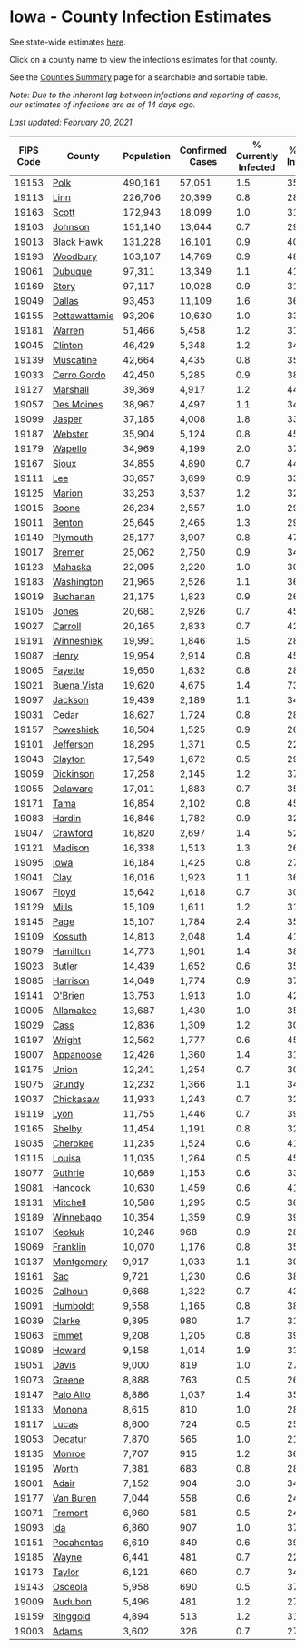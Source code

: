 # Iowa - County Infection Estimates

See state-wide estimates [here](/infections/us-ia).

Click on a county name to view the infections estimates for that county.

See the [Counties Summary](/infections/summary-counties) page for a searchable and sortable table.

*Note: Due to the inherent lag between infections and reporting of cases, our estimates of infections are as of 14 days ago.*

*Last updated: February 20, 2021*

|   FIPS Code |                         County |   Population |   Confirmed Cases |   % Currently Infected |   % Total Infected |
|-------------|--------------------------------|--------------|-------------------|------------------------|--------------------|
|       19153 |                   [Polk](polk) |      490,161 |            57,051 |                    1.5 |               35.0 |
|       19113 |                   [Linn](linn) |      226,706 |            20,399 |                    0.8 |               28.8 |
|       19163 |                 [Scott](scott) |      172,943 |            18,099 |                    1.0 |               31.9 |
|       19103 |             [Johnson](johnson) |      151,140 |            13,644 |                    0.7 |               29.3 |
|       19013 |       [Black Hawk](black-hawk) |      131,228 |            16,101 |                    0.9 |               40.6 |
|       19193 |           [Woodbury](woodbury) |      103,107 |            14,769 |                    0.9 |               48.7 |
|       19061 |             [Dubuque](dubuque) |       97,311 |            13,349 |                    1.1 |               41.2 |
|       19169 |                 [Story](story) |       97,117 |            10,028 |                    0.9 |               31.5 |
|       19049 |               [Dallas](dallas) |       93,453 |            11,109 |                    1.6 |               36.5 |
|       19155 | [Pottawattamie](pottawattamie) |       93,206 |            10,630 |                    1.0 |               33.8 |
|       19181 |               [Warren](warren) |       51,466 |             5,458 |                    1.2 |               31.2 |
|       19045 |             [Clinton](clinton) |       46,429 |             5,348 |                    1.2 |               34.4 |
|       19139 |         [Muscatine](muscatine) |       42,664 |             4,435 |                    0.8 |               35.1 |
|       19033 |     [Cerro Gordo](cerro-gordo) |       42,450 |             5,285 |                    0.9 |               38.0 |
|       19127 |           [Marshall](marshall) |       39,369 |             4,917 |                    1.2 |               44.3 |
|       19057 |       [Des Moines](des-moines) |       38,967 |             4,497 |                    1.1 |               34.8 |
|       19099 |               [Jasper](jasper) |       37,185 |             4,008 |                    1.8 |               33.2 |
|       19187 |             [Webster](webster) |       35,904 |             5,124 |                    0.8 |               45.4 |
|       19179 |             [Wapello](wapello) |       34,969 |             4,199 |                    2.0 |               37.9 |
|       19167 |                 [Sioux](sioux) |       34,855 |             4,890 |                    0.7 |               44.7 |
|       19111 |                     [Lee](lee) |       33,657 |             3,699 |                    0.9 |               33.1 |
|       19125 |               [Marion](marion) |       33,253 |             3,537 |                    1.2 |               32.1 |
|       19015 |                 [Boone](boone) |       26,234 |             2,557 |                    1.0 |               29.2 |
|       19011 |               [Benton](benton) |       25,645 |             2,465 |                    1.3 |               29.6 |
|       19149 |           [Plymouth](plymouth) |       25,177 |             3,907 |                    0.8 |               47.8 |
|       19017 |               [Bremer](bremer) |       25,062 |             2,750 |                    0.9 |               34.8 |
|       19123 |             [Mahaska](mahaska) |       22,095 |             2,220 |                    1.0 |               30.9 |
|       19183 |       [Washington](washington) |       21,965 |             2,526 |                    1.1 |               36.8 |
|       19019 |           [Buchanan](buchanan) |       21,175 |             1,823 |                    0.9 |               26.6 |
|       19105 |                 [Jones](jones) |       20,681 |             2,926 |                    0.7 |               45.8 |
|       19027 |             [Carroll](carroll) |       20,165 |             2,833 |                    0.7 |               42.4 |
|       19191 |       [Winneshiek](winneshiek) |       19,991 |             1,846 |                    1.5 |               28.2 |
|       19087 |                 [Henry](henry) |       19,954 |             2,914 |                    0.8 |               45.3 |
|       19065 |             [Fayette](fayette) |       19,650 |             1,832 |                    0.8 |               28.8 |
|       19021 |     [Buena Vista](buena-vista) |       19,620 |             4,675 |                    1.4 |               73.1 |
|       19097 |             [Jackson](jackson) |       19,439 |             2,189 |                    1.1 |               34.4 |
|       19031 |                 [Cedar](cedar) |       18,627 |             1,724 |                    0.8 |               28.9 |
|       19157 |         [Poweshiek](poweshiek) |       18,504 |             1,525 |                    0.9 |               26.6 |
|       19101 |         [Jefferson](jefferson) |       18,295 |             1,371 |                    0.5 |               22.3 |
|       19043 |             [Clayton](clayton) |       17,549 |             1,672 |                    0.5 |               29.5 |
|       19059 |         [Dickinson](dickinson) |       17,258 |             2,145 |                    1.2 |               37.4 |
|       19055 |           [Delaware](delaware) |       17,011 |             1,883 |                    0.7 |               35.0 |
|       19171 |                   [Tama](tama) |       16,854 |             2,102 |                    0.8 |               45.4 |
|       19083 |               [Hardin](hardin) |       16,846 |             1,782 |                    0.9 |               32.1 |
|       19047 |           [Crawford](crawford) |       16,820 |             2,697 |                    1.4 |               52.2 |
|       19121 |             [Madison](madison) |       16,338 |             1,513 |                    1.3 |               26.6 |
|       19095 |                   [Iowa](iowa) |       16,184 |             1,425 |                    0.8 |               27.4 |
|       19041 |                   [Clay](clay) |       16,016 |             1,923 |                    1.1 |               36.6 |
|       19067 |                 [Floyd](floyd) |       15,642 |             1,618 |                    0.7 |               30.6 |
|       19129 |                 [Mills](mills) |       15,109 |             1,611 |                    1.2 |               31.5 |
|       19145 |                   [Page](page) |       15,107 |             1,784 |                    2.4 |               35.3 |
|       19109 |             [Kossuth](kossuth) |       14,813 |             2,048 |                    1.4 |               41.2 |
|       19079 |           [Hamilton](hamilton) |       14,773 |             1,901 |                    1.4 |               38.1 |
|       19023 |               [Butler](butler) |       14,439 |             1,652 |                    0.6 |               35.2 |
|       19085 |           [Harrison](harrison) |       14,049 |             1,774 |                    0.9 |               37.7 |
|       19141 |             [O'Brien](o'brien) |       13,753 |             1,913 |                    1.0 |               42.0 |
|       19005 |         [Allamakee](allamakee) |       13,687 |             1,430 |                    1.0 |               35.0 |
|       19029 |                   [Cass](cass) |       12,836 |             1,309 |                    1.2 |               30.7 |
|       19197 |               [Wright](wright) |       12,562 |             1,777 |                    0.6 |               45.9 |
|       19007 |         [Appanoose](appanoose) |       12,426 |             1,360 |                    1.4 |               31.4 |
|       19175 |                 [Union](union) |       12,241 |             1,254 |                    0.7 |               30.9 |
|       19075 |               [Grundy](grundy) |       12,232 |             1,366 |                    1.1 |               34.3 |
|       19037 |         [Chickasaw](chickasaw) |       11,933 |             1,243 |                    0.7 |               32.0 |
|       19119 |                   [Lyon](lyon) |       11,755 |             1,446 |                    0.7 |               39.2 |
|       19165 |               [Shelby](shelby) |       11,454 |             1,191 |                    0.8 |               32.4 |
|       19035 |           [Cherokee](cherokee) |       11,235 |             1,524 |                    0.6 |               41.0 |
|       19115 |               [Louisa](louisa) |       11,035 |             1,264 |                    0.5 |               45.1 |
|       19077 |             [Guthrie](guthrie) |       10,689 |             1,153 |                    0.6 |               33.4 |
|       19081 |             [Hancock](hancock) |       10,630 |             1,459 |                    0.6 |               41.5 |
|       19131 |           [Mitchell](mitchell) |       10,586 |             1,295 |                    0.5 |               36.5 |
|       19189 |         [Winnebago](winnebago) |       10,354 |             1,359 |                    0.9 |               39.8 |
|       19107 |               [Keokuk](keokuk) |       10,246 |               968 |                    0.9 |               28.8 |
|       19069 |           [Franklin](franklin) |       10,070 |             1,176 |                    0.8 |               35.2 |
|       19137 |       [Montgomery](montgomery) |        9,917 |             1,033 |                    1.1 |               30.4 |
|       19161 |                     [Sac](sac) |        9,721 |             1,230 |                    0.6 |               38.8 |
|       19025 |             [Calhoun](calhoun) |        9,668 |             1,322 |                    0.7 |               43.6 |
|       19091 |           [Humboldt](humboldt) |        9,558 |             1,165 |                    0.8 |               38.4 |
|       19039 |               [Clarke](clarke) |        9,395 |               980 |                    1.7 |               31.4 |
|       19063 |                 [Emmet](emmet) |        9,208 |             1,205 |                    0.8 |               39.9 |
|       19089 |               [Howard](howard) |        9,158 |             1,014 |                    1.9 |               33.7 |
|       19051 |                 [Davis](davis) |        9,000 |               819 |                    1.0 |               27.0 |
|       19073 |               [Greene](greene) |        8,888 |               763 |                    0.5 |               26.7 |
|       19147 |         [Palo Alto](palo-alto) |        8,886 |             1,037 |                    1.4 |               35.4 |
|       19133 |               [Monona](monona) |        8,615 |               810 |                    1.0 |               28.1 |
|       19117 |                 [Lucas](lucas) |        8,600 |               724 |                    0.5 |               25.4 |
|       19053 |             [Decatur](decatur) |        7,870 |               565 |                    1.0 |               21.7 |
|       19135 |               [Monroe](monroe) |        7,707 |               915 |                    1.2 |               36.1 |
|       19195 |                 [Worth](worth) |        7,381 |               683 |                    0.8 |               28.0 |
|       19001 |                 [Adair](adair) |        7,152 |               904 |                    3.0 |               34.9 |
|       19177 |         [Van Buren](van-buren) |        7,044 |               558 |                    0.6 |               24.9 |
|       19071 |             [Fremont](fremont) |        6,960 |               581 |                    0.5 |               24.9 |
|       19093 |                     [Ida](ida) |        6,860 |               907 |                    1.0 |               37.8 |
|       19151 |       [Pocahontas](pocahontas) |        6,619 |               849 |                    0.6 |               39.9 |
|       19185 |                 [Wayne](wayne) |        6,441 |               481 |                    0.7 |               22.2 |
|       19173 |               [Taylor](taylor) |        6,121 |               660 |                    0.7 |               34.0 |
|       19143 |             [Osceola](osceola) |        5,958 |               690 |                    0.5 |               37.4 |
|       19009 |             [Audubon](audubon) |        5,496 |               481 |                    1.2 |               27.0 |
|       19159 |           [Ringgold](ringgold) |        4,894 |               513 |                    1.2 |               31.4 |
|       19003 |                 [Adams](adams) |        3,602 |               326 |                    0.7 |               27.9 |